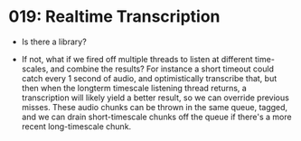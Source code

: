 # 019: Realtime Transcription

* Is there a library?

* If not, what if we fired off multiple threads to listen at different time-scales, and combine the results? For instance a short timeout could catch every 1 second of audio, and optimistically transcribe that, but then when the longterm timescale listening thread returns, a transcription will likely yield a better result, so we can override previous misses. These audio chunks can be thrown in the same queue, tagged, and we can drain short-timescale chunks off the queue if there's a more recent long-timescale chunk.
